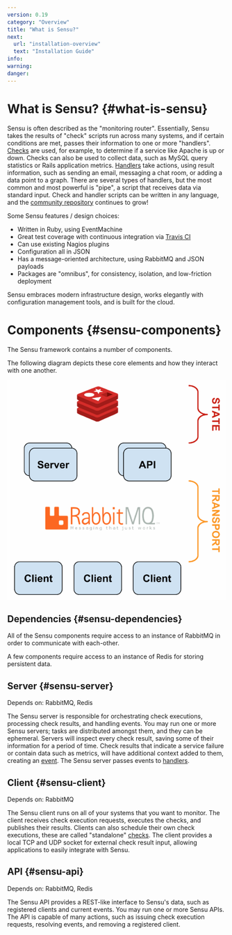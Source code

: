 ```yaml
---
version: 0.19
category: "Overview"
title: "What is Sensu?"
next:
  url: "installation-overview"
  text: "Installation Guide"
info:
warning:
danger:
---
```


# What is Sensu? {#what-is-sensu}

Sensu is often described as the "monitoring router". Essentially,
Sensu takes the results of "check" scripts run across many systems,
and if certain conditions are met, passes their information to one or
more "handlers". [Checks](checks) are used, for example, to determine
if a service like Apache is up or down. Checks can also be
used to collect data, such as MySQL query statistics or Rails
application metrics. [Handlers](handlers) take actions, using result
information, such as sending an email, messaging a chat room, or
adding a data point to a graph. There are several types of
handlers, but the most common and most powerful is "pipe",
a script that receives data via standard input. Check and
handler scripts can be written in any language, and the
[community
repository](https://github.com/sensu/sensu-community-plugins)
continues to grow!

Some Sensu features / design choices:

- Written in Ruby, using EventMachine
- Great test coverage with continuous integration via [Travis
CI](http://travis-ci.org/#!/sensu/sensu)
- Can use existing Nagios plugins
- Configuration all in JSON
- Has a message-oriented architecture, using RabbitMQ and JSON
payloads
- Packages are "omnibus", for consistency, isolation, and low-friction
deployment

Sensu embraces modern infrastructure design, works elegantly with
configuration management tools, and is built for the cloud.


# Components {#sensu-components}

The Sensu framework contains a number of components.

The following diagram depicts these core elements and how they
interact with one another.

![Sensu Diagram](img/sensu-diagram.gif)

## Dependencies {#sensu-dependencies}

All of the Sensu components require access to an instance of RabbitMQ
in order to communicate with each-other.

A few components require access to an instance of Redis for storing
persistent data.

## Server {#sensu-server}

Depends on: RabbitMQ, Redis

The Sensu server is responsible for orchestrating check executions,
processing check results, and handling events. You may run one
or more Sensu servers; tasks are distributed amongst them, and they
can be ephemeral. Servers will inspect every check result, saving some
of their information for a period of time. Check results that indicate
a service failure or contain data such as metrics, will have
additional context added to them, creating an [event](event_data). The
Sensu server passes events to [handlers](handlers).

## Client {#sensu-client}

Depends on: RabbitMQ

The Sensu client runs on all of your systems that you want to monitor.
The client receives check execution requests, executes the checks, and
publishes their results. Clients can also schedule their own check
executions, these are called "standalone" [checks](checks). The client
provides a local TCP and UDP socket for external check result input,
allowing applications to easily integrate with Sensu.

## API {#sensu-api}

Depends on: RabbitMQ, Redis

The Sensu API provides a REST-like interface to Sensu's data, such as
registered clients and current events. You may run one or more Sensu
APIs. The API is capable of many actions, such as issuing check
execution requests, resolving events, and removing a registered
client.

